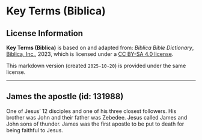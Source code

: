 # Key Terms (Biblica)

## License Information

**Key Terms (Biblica)** is based on and adapted from: _Biblica Bible Dictionary_, [Biblica, Inc.](https://www.biblica.com/), 2023, which is licensed under a [CC BY-SA 4.0 license](https://creativecommons.org/licenses/by-sa/4.0/legalcode.en).

This markdown version (created `2025-10-20`) is provided under the same license.



--------------------------------

## James the apostle (id: 131988)

One of Jesus’ 12 disciples and one of his three closest followers. His brother was John and their father was Zebedee. Jesus called James and John sons of thunder. James was the first apostle to be put to death for being faithful to Jesus.


